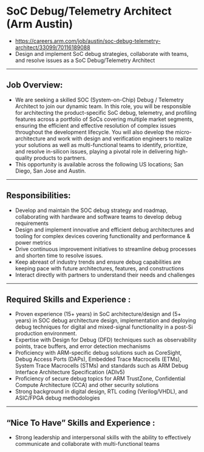 # SoC Debug/Telemetry Architect (Arm Austin)
* https://careers.arm.com/job/austin/soc-debug-telemetry-architect/33099/70116189088
* Design and implement SoC debug strategies, collaborate with teams, and resolve issues as a SoC Debug/Telemetry Architect

---
## Job Overview:
* We are seeking a skilled SOC (System-on-Chip) Debug / Telemetry Architect to join our dynamic team. In this role, you will be responsible for architecting the product-specific SoC debug, telemetry, and profiling features across a portfolio of SoCs covering multiple market segments, ensuring the efficient and effective resolution of complex issues throughout the development lifecycle. You will also develop the micro-architecture and work with design and verification engineers to realize your solutions as well as multi-functional teams to identify, prioritize, and resolve in-silicon issues, playing a pivotal role in delivering high-quality products to partners.
* This opportunity is available across the following US locations; San Diego, San Jose and Austin.

---
## Responsibilities:
* Develop and maintain the SOC debug strategy and roadmap, collaborating with hardware and software teams to develop debug requirements
* Design and implement innovative and efficient debug architectures and tooling for complex devices covering functionality and performance & power metrics
* Drive continuous improvement initiatives to streamline debug processes and shorten time to resolve issues.
* Keep abreast of industry trends and ensure debug capabilities are keeping pace with future architectures, features, and constructions
* Interact directly with partners to understand their needs and challenges

---
## Required Skills and Experience :
* Proven experience (15+ years) in SoC architecture/design and (5+ years) in SOC debug architecture design, implementation and deploying debug techniques for digital and mixed-signal functionality in a post-Si production environment.
* Expertise with Design for Debug (DFD) techniques such as observability points, trace buffers, and error detection mechanisms
* Proficiency with ARM-specific debug solutions such as CoreSight, Debug Access Ports (DAPs), Embedded Trace Macrocells (ETMs), System Trace Macrocells (STMs) and standards such as ARM Debug Interface Architecture Specification (ADIv5)
* Proficiency of secure debug topics for ARM TrustZone, Confidential Compute Architecture (CCA) and other security solutions
* Strong background in digital design, RTL coding (Verilog/VHDL), and ASIC/FPGA debug methodologies

---
## “Nice To Have” Skills and Experience :
* Strong leadership and interpersonal skills with the ability to effectively communicate and collaborate with multi-functional teams
